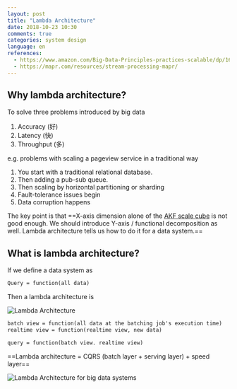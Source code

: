 ```yaml
---
layout: post
title: "Lambda Architecture"
date: 2018-10-23 10:30
comments: true
categories: system design
language: en
references:
  - https://www.amazon.com/Big-Data-Principles-practices-scalable/dp/1617290343
  - https://mapr.com/resources/stream-processing-mapr/
---
```


## Why lambda architecture?

To solve three problems introduced by big data

1. Accuracy  (好)
2. Latency (快)
3. Throughput (多)


e.g. problems with scaling a pageview service in a traditional way

1. You start with a traditional relational database.
2. Then adding a pub-sub queue.
3. Then scaling by horizontal partitioning or sharding
4. Fault-tolerance issues begin
5. Data corruption happens

The key point is that ==X-axis dimension alone of the [AKF scale cube](/notes/41-how-to-scale-a-web-service) is not good enough. We should introduce Y-axis / functional decomposition as well. Lambda architecture tells us how to do it for a data system.==



## What is lambda architecture?

If we define a data system as

```txt
Query = function(all data)
```


Then a lambda architecture is

![Lambda Architecture](/img/lambda-architecture.png)


```txt
batch view = function(all data at the batching job's execution time)
realtime view = function(realtime view, new data)

query = function(batch view. realtime view)
```

==Lambda architecture = CQRS (batch layer + serving layer) + speed layer==


![Lambda Architecture for big data systems](https://res.cloudinary.com/dohtidfqh/image/upload/v1548840018/web-guiguio/lambda-architecture-for-big-data-systems.png)
